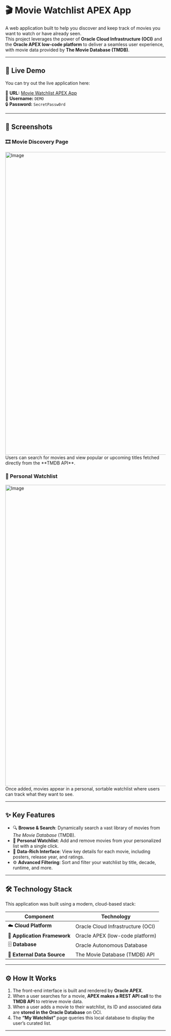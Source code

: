 # 🎬 Movie Watchlist APEX App

A web application built to help you discover and keep track of movies you want to watch or have already seen.  
This project leverages the power of **Oracle Cloud Infrastructure (OCI)** and the **Oracle APEX low-code platform** to deliver a seamless user experience, with movie data provided by **The Movie Database (TMDB)**.

---

## 🚀 Live Demo

You can try out the live application here:

🔗 **URL:** [Movie Watchlist APEX App](https://g6ac2036f7cec2d-rvhr0npwczbbct5t.adb.ap-singapore-1.oraclecloudapps.com/ords/r/demo/movies-watchlist/home)  
👤 **Username:** `DEMO`  
🔒 **Password:** `SecretPassw0rd`

---

## 📸 Screenshots

### 🎞️ Movie Discovery Page
<img width="1920" height="947" alt="Image" src="https://github.com/user-attachments/assets/be08f18d-24b2-412f-977f-89d154c1072c" />
Users can search for movies and view popular or upcoming titles fetched directly from the **TMDB API**.

### 🧾 Personal Watchlist
<img width="1920" height="942" alt="Image" src="https://github.com/user-attachments/assets/e77e8c26-ca00-43d1-ad6a-4df6efbd9227" />
Once added, movies appear in a personal, sortable watchlist where users can track what they want to see.

---

## ✨ Key Features

- 🔍 **Browse & Search**: Dynamically search a vast library of movies from *The Movie Database* (TMDB).  
- 🎯 **Personal Watchlist**: Add and remove movies from your personalized list with a single click.  
- 🧠 **Data-Rich Interface**: View key details for each movie, including posters, release year, and ratings.  
- ⚙️ **Advanced Filtering**: Sort and filter your watchlist by title, decade, runtime, and more.

---

## 🛠️ Technology Stack

This application was built using a modern, cloud-based stack:

| Component | Technology |
|------------|-------------|
| ☁️ **Cloud Platform** | Oracle Cloud Infrastructure (OCI) |
| 🧩 **Application Framework** | Oracle APEX (low-code platform) |
| 🗄️ **Database** | Oracle Autonomous Database |
| 🎥 **External Data Source** | The Movie Database (TMDB) API |

---

## ⚙️ How It Works

1. The front-end interface is built and rendered by **Oracle APEX**.  
2. When a user searches for a movie, **APEX makes a REST API call** to the **TMDB API** to retrieve movie data.  
3. When a user adds a movie to their watchlist, its ID and associated data are **stored in the Oracle Database** on OCI.  
4. The **“My Watchlist”** page queries this local database to display the user’s curated list.

---

